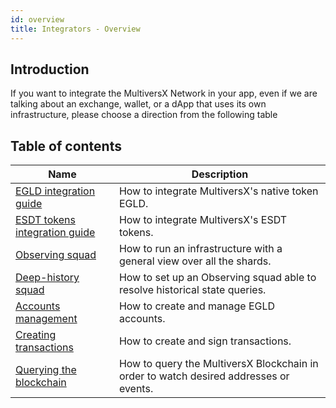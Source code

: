 ```yaml
---
id: overview
title: Integrators - Overview
---
```


[comment]: # (mx-abstract)

## Introduction

If you want to integrate the MultiversX Network in your app, even if we are talking about an exchange, wallet, or a dApp that
uses its own infrastructure, please choose a direction from the following table

[comment]: # (mx-context-auto)

## Table of contents

| Name                                                                        | Description                                                                           |
| --------------------------------------------------------------------------- | ------------------------------------------------------------------------------------- |
| [EGLD integration guide](/integrators/egld-integration-guide)               | How to integrate MultiversX's native token EGLD.                                      |
| [ESDT tokens integration guide](/integrators/esdt-tokens-integration-guide) | How to integrate MultiversX's ESDT tokens.                                            |
| [Observing squad](/integrators/observing-squad)                             | How to run an infrastructure with a general view over all the shards.                 |
| [Deep-history squad](/integrators/deep-history-squad)                       | How to set up an Observing squad able to resolve historical state queries.            |
| [Accounts management](/integrators/accounts-management)                     | How to create and manage EGLD accounts.                                               |
| [Creating transactions](/integrators/creating-transactions)                 | How to create and sign transactions.                                                  |
| [Querying the blockchain](/integrators/querying-the-blockchain)             | How to query the MultiversX Blockchain in order to watch desired addresses or events. |
